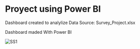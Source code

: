 # Proyect using Power BI 


Dashboard created to analylize Data
Source:
Survey_Project.xlsx


 Dashboard maded With Power BI


![SS1](Screenshots/db.png)



